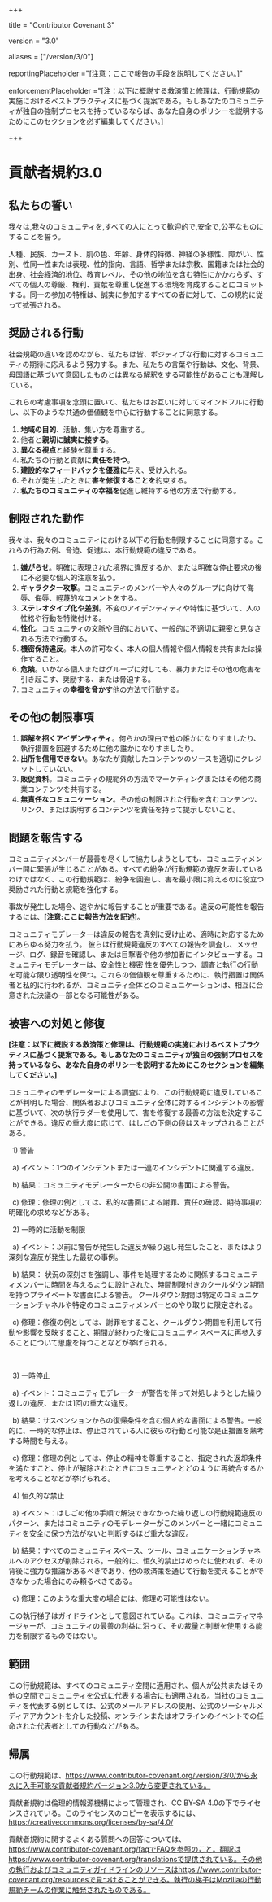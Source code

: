 +++

title = "Contributor Covenant 3"

version = "3.0"

aliases = \["/version/3/0"]

reportingPlaceholder ="\[注意：ここで報告の手段を説明してください。]"

enforcementPlaceholder ="\[注：以下に概説する救済策と修理は、行動規範の実施におけるベストプラクティスに基づく提案である。もしあなたのコミュニティが独自の強制プロセスを持っているならば、あなた自身のポリシーを説明するためにこのセクションを必ず編集してください。]

+++



# 貢献者規約3.0



## 私たちの誓い



我々は,我々のコミュニティを,すべての人にとって歓迎的で,安全で,公平なものにすることを誓う。



人種、民族、カースト、肌の色、年齢、身体的特徴、神経の多様性、障がい、性別、性同一性または表現、性的指向、言語、哲学または宗教、国籍または社会的出身、社会経済的地位、教育レベル、その他の地位を含む特性にかかわらず、すべての個人の尊厳、権利、貢献を尊重し促進する環境を育成することにコミットする。同一の参加の特権は、誠実に参加するすべての者に対して、この規約に従って拡張される。



## 奨励される行動



社会規範の違いを認めながら、私たちは皆、ポジティブな行動に対するコミュニティの期待に応えるよう努力する。また、私たちの言葉や行動は、文化、背景、母国語に基づいて意図したものとは異なる解釈をする可能性があることも理解している。



これらの考慮事項を念頭に置いて、私たちはお互いに対してマインドフルに行動し、以下のような共通の価値観を中心に行動することに同意する。



1. **地域の目的**、活動、集い方を尊重する。
2. 他者と**親切に誠実に接する**。
3. **異なる視点**と経験を尊重する。
4. 私たちの行動と貢献に**責任を持つ**。
5. **建設的なフィードバックを優雅に**与え、受け入れる。
6. それが発生したときに**害を修復することを**約束する。
7. **私たちのコミュニティの幸福を**促進し維持する他の方法で行動する。



## 制限された動作



我々は、我々のコミュニティにおける以下の行動を制限することに同意する。これらの行為の例、脅迫、促進は、本行動規範の違反である。



1. **嫌がらせ**。明確に表現された境界に違反するか、または明確な停止要求の後に不必要な個人的注意を払う。
2. **キャラクター攻撃**。コミュニティのメンバーや人々のグループに向けて侮辱、侮辱、軽蔑的なコメントをする。
3. **ステレオタイプ化や差別**。不変のアイデンティティや特性に基づいて、人の性格や行動を特徴付ける。
4. **性化**。コミュニティの文脈や目的において、一般的に不適切に親密と見なされる方法で行動する。
5. **機密保持違反**。本人の許可なく、本人の個人情報や個人情報を共有または操作すること。
6. **危険**。いかなる個人またはグループに対しても、暴力またはその他の危害を引き起こす、奨励する、または脅迫する。
7. コミュニティの**幸福を脅かす**他の方法で行動する。



## その他の制限事項



1. **誤解を招くアイデンティティ**。何らかの理由で他の誰かになりすましたり、執行措置を回避するために他の誰かになりすましたり。
2. **出所を信用できない**。あなたが貢献したコンテンツのソースを適切にクレジットしていない。
3. **販促資料**。コミュニティの規範外の方法でマーケティングまたはその他の商業コンテンツを共有する。
4. **無責任なコミュニケーション**。その他の制限された行動を含むコンテンツ、リンク、または説明するコンテンツを責任を持って提示しないこと。



## 問題を報告する



コミュニティメンバーが最善を尽くして協力しようとしても、コミュニティメンバー間に緊張が生じることがある。すべての紛争が行動規範の違反を表しているわけではなく、この行動規範は、紛争を回避し、害を最小限に抑えるのに役立つ奨励された行動と規範を強化する。



事故が発生した場合、速やかに報告することが重要である。違反の可能性を報告するには、**\[注意:ここに報告方法を記述]**。



コミュニティモデレーターは違反の報告を真剣に受け止め、適時に対応するためにあらゆる努力を払う。  彼らは行動規範違反のすべての報告を調査し、メッセージ、ログ、録音を確認し、または目撃者や他の参加者にインタビューする。コミュニティモデレーターは、安全性と機密 性を優先しつつ、調査と執行の行動を可能な限り透明性を保つ。これらの価値観を尊重するために、執行措置は関係者と私的に行われるが、コミュニティ全体とのコミュニケーションは、相互に合意された決議の一部となる可能性がある。



## 被害への対処と修復



**\[注意：以下に概説する救済策と修理は、行動規範の実施におけるベストプラクティスに基づく提案である。もしあなたのコミュニティが独自の強制プロセスを持っているなら、あなた自身のポリシーを説明するためにこのセクションを編集してください。]**



コミュニティのモデレーターによる調査により、この行動規範に違反していることが判明した場合、関係者およびコミュニティ全体に対するインシデントの影響に基づいて、次の執行ラダーを使用して、害を修復する最善の方法を決定することができる。違反の重大度に応じて、はしごの下側の段はスキップされることがある。



 	1) 警告

 		a) イベント：1つのインシデントまたは一連のインシデントに関連する違反。

 		b) 結果：コミュニティモデレーターからの非公開の書面による警告。

 		c) 修理：修理の例としては、私的な書面による謝罪、責任の確認、期待事項の明確化の求めなどがある。



 	2) 一時的に活動を制限

 		a) イベント：以前に警告が発生した違反が繰り返し発生したこと、またはより深刻な違反が発生した最初の事例。

 		b) 結果：  状況の深刻さを強調し、事件を処理するために関係するコミュニティメンバーに時間を与えるように設計された、時間制限付きのクールダウン期間を持つプライベートな書面による警告。  クールダウン期間は特定のコミュニケーションチャネルや特定のコミュニティメンバーとのやり取りに限定される。

 		c) 修理：修復の例としては、謝罪をすること、クールダウン期間を利用して行動や影響を反映すること、期間が終わった後にコミュニティスペースに再参入することについて思慮を持つことなどが挙げられる。

 



 	3) 一時停止

 		a) イベント：コミュニティモデレーターが警告を伴って対処しようとした繰り返しの違反、または1回の重大な違反。

 		b) 結果：サスペンションからの復帰条件を含む個人的な書面による警告。一般的に、一時的な停止は、停止されている人に彼らの行動と可能な是正措置を熟考する時間を与える。

 		c) 修理：修理の例としては、停止の精神を尊重すること、指定された返却条件を満たすこと、停止が解除されたときにコミュニティとどのように再統合するかを考えることなどが挙げられる。



 	4) 恒久的な禁止

 		a) イベント：はしごの他の手順で解決できなかった繰り返しの行動規範違反のパターン、またはコミュニティのモデレーターがこのメンバーと一緒にコミュニティを安全に保つ方法がないと判断するほど重大な違反。

 		b) 結果：すべてのコミュニティスペース、ツール、コミュニケーションチャネルへのアクセスが削除される。一般的に、恒久的禁止はめったに使われず、その背後に強力な推論があるべきであり、他の救済策を通じて行動を変えることができなかった場合にのみ頼るべきである。

 		c) 修理：このような重大度の場合には、修理の可能性はない。



この執行梯子はガイドラインとして意図されている。これは、コミュニティマネージャーが、コミュニティの最善の利益に沿って、その裁量と判断を使用する能力を制限するものではない。



## 範囲



この行動規範は、すべてのコミュニティ空間に適用され、個人が公共またはその他の空間でコミュニティを公式に代表する場合にも適用される。当社のコミュニティを代表する例としては、公式のメールアドレスの使用、公式のソーシャルメディアアカウントを介した投稿、オンラインまたはオフラインのイベントでの任命された代表者としての行動などがある。



## 帰属



この行動規範は、https://www.contributor-covenant.org/version/3/0/から永久に入手可能な貢献者規約バージョン3.0から変更されている。



貢献者規約は倫理的情報源機構によって管理され、CC BY-SA 4.0の下でライセンスされている。このライセンスのコピーを表示するには、https://creativecommons.org/licenses/by-sa/4.0/



貢献者規約に関するよくある質問への回答については、https://www.contributor-covenant.org/faqでFAQを参照のこと。翻訳はhttps://www.contributor-covenant.org/translationsで提供されている。その他の執行およびコミュニティガイドラインのリソースはhttps://www.contributor-covenant.org/resourcesで見つけることができる。執行の梯子はMozillaの行動規範チームの作業に触発されたものである。

